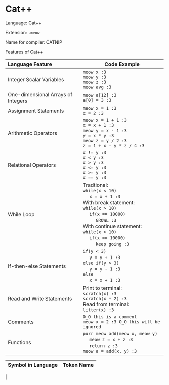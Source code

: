 # Cat++

Language: Cat++

Extension: `.meow`

Name for compiler: CATNIP

Features of Cat++

| Language Feature | Code Example |
| :---------------- | ------------ |
| Integer Scalar Variables | `meow x :3` <br> `meow y :3` <br> `meow z :3` <br> `meow avg :3`
| One-dimensional Arrays of Integers | `meow a[12] :3` <br> `a[0] = 3 :3`
| Assignment Statements | `meow x = 1 :3` <br> `x = 2 :3`
| Arithmetic Operators | `meow x = 1 + 1 :3` <br> `x = x + 1 :3` <br> `meow y = x - 1 :3` <br> `y = x * y :3` <br> `meow z = y / 2 :3` <br> `z = 1 + x - y * z / 4 :3` 
| Relational Operators | `x != y :3` <br> `x < y :3` <br> `x > y :3` <br> `x <= y :3` <br> `x >= y :3` <br> `x == y :3`
| While Loop | Tradtional: <br> `while(x < 10)`<br> &emsp; `x = x + 1 :3` <br> With break statement: <br> `while(x > 10)` <br> &emsp; `if(x == 10000)` <br> &emsp; &emsp; `GROWL :3` <br> With continue statement:  <br>`while(x > 10)` <br> &emsp; `if(x == 10000)` <br> &emsp; &emsp; `keep going :3` 
| If-then-else Statements | `if(y < 3)` <br> &emsp; `y = y + 1 :3` <br> `else if(y > 3)` <br> &emsp; `y = y - 1 :3` <br> `else` <br> &emsp; `x = x + 1 :3`
| Read and Write Statements | Print to terminal: <br> `scratch(x) :3` <br> `scratch(x + 2) :3` <br> Read from terminal: <br> `litter(x) :3` 
| Comments | `O_O this is a comment` <br> `meow x = 2 :3 O_O this will be ignored`
| Functions | `purr meow add(meow x, meow y)` <br> &emsp; `meow z = x + z :3` <br> &emsp; `return z :3` <br> `meow a = add(x, y) :3`

| Symbol in Language | Token Name |
| :----------------- | ---------- |
| 